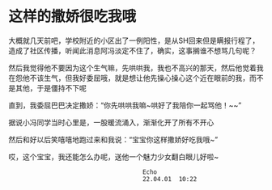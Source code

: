 # 这样的撒娇很吃我哦

大概就几天前吧，学校附近的小区出了一例阳性，是从SH回来但是瞒报行程了，造成了社区传播，听闻此消息阿冯淡定不住了，确实，这事搁谁不想骂几句呢？

然后我觉得他不要因为这个生气嘛，先哄哄我，我也不高兴的那天，然后他觉着我在怨他不该生气，但我好委屈哦，就是想让他先操心操心这个近在眼前的我，而不是其他，于是僵持不下呢

直到，我委屈巴巴决定撒娇：“你先哄哄我嘛~哄好了我陪你一起骂他！~~”

据说小冯同学当时心里是，一股暖流涌入，渐渐化开了所有不开心

然后和好以后笑嘻嘻地跑过来和我说：“宝宝你这样撒娇好吃我哦~”

哎，这个宝宝，我还能怎么办呢，送他一个魅力少女翻白眼儿好啦~

                                         Echo  
                                         22.04.01  10:22
